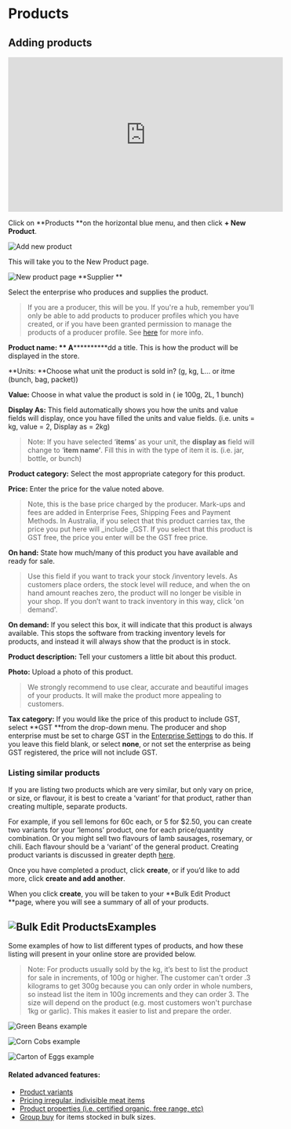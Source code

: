 # Products

## Adding products

<iframe width="560" height="315" src="https://www.youtube.com/embed/VFdcutYAhBQ" frameborder="0" allowfullscreen></iframe>

Click on **Products **on the horizontal blue menu, and then click **+ New Product**.

![](https://openfoodnetwork.org/wp-content/uploads/2015/05/Add-new-product.png "Add new product")

This will take you to the New Product page.

![](https://openfoodnetwork.org/wp-content/uploads/2015/05/New-Product2.png "New product page") **Supplier **

Select the enterprise who produces and supplies the product. 

> If you are a producer, this will be you. If you're a hub, remember you’ll only be able to add products to producer profiles which you have created, or if you have been granted permission to manage the products of a producer profile. See [here](/create-or-connect-with-your-supplying-producers.md) for more info.

**Product name: ** A************dd a title. This is how the product will be displayed in the store.

**Units: **Choose what unit the product is sold in? \(g, kg, L… or itme \(bunch, bag, packet\)\)

**Value:** Choose in what value the product is sold in \( ie 100g, 2L, 1 bunch\)

**Display As:** This field automatically shows you how the units and value fields will display, once you have filled the units and value fields. \(i.e. units = kg, value = 2, Display as = 2kg\)

> Note: If you have selected ‘**items**’ as your unit, the **display as** field will change to ‘**item name’**. Fill this in with the type of item it is. \(i.e. jar, bottle, or bunch\)

**Product category:** Select the most appropriate category for this product.

**Price:** Enter the price for the value noted above. 

> Note, this is the base price charged by the producer. Mark-ups and fees are added in Enterprise Fees, Shipping Fees and Payment Methods. In Australia, if you select that this product carries tax, the price you put here will _include _GST. If you select that this product is GST free, the price you enter will be the GST free price.

**On hand:** State how much/many of this product you have available and ready for sale. 

> Use this field if you want to track your stock /inventory levels. As customers place orders, the stock level will reduce, and when the on hand amount reaches zero, the product will no longer be visible in your shop. If you don’t want to track inventory in this way, click 'on demand'.

**On demand:** If you select this box, it will indicate that this product is always available. This stops the software from tracking inventory levels for products, and instead it will always show that the product is in stock.

**Product description:**  Tell your customers a little bit about this product.

**Photo:** Upload a photo of this product. 

> We strongly recommend to use clear, accurate and beautiful images of your products. It will make the product more appealing to customers.

**Tax category:** If you would like the price of this product to include GST, select **GST **from the drop-down menu. The producer and shop enterprise must be set to charge GST in the [Enterprise Settings](/Enterprise-settings.md) to do this. If you leave this field blank, or select **none**, or not set the enterprise as being GST registered, the price will not include GST.

### Listing similar products

If you are listing two products which are very similar, but only vary on price, or size, or flavour, it is best to create a ‘variant’ for that product, rather than creating multiple, separate products. 

For example, if you sell lemons for 60c each, or 5 for $2.50, you can create two variants for your ‘lemons’ product, one for each price/quantity combination. Or you might sell two flavours of lamb sausages, rosemary, or chili. Each flavour should be a ‘variant’ of the general product. Creating product variants is discussed in greater depth [here](/product-variants.md).

Once you have completed a product, click **create**, or if you’d like to add more, click **create and add another**.

When you click **create**,  you will be taken to your **Bulk Edit Product **page, where you will see a summary of all of your products.

## ![](https://openfoodnetwork.org/wp-content/uploads/2015/05/Bulk-Edit-Products1.png "Bulk Edit Products")Examples

Some examples of how to list different types of products, and how these listing will present in your online store are provided below.

> Note: For products usually sold by the kg, it’s best to list the product for sale in increments, of 100g or higher. The customer can't order .3 kilograms to get 300g because you can only order in whole numbers, so instead list the item in 100g increments and they can order 3. The size will depend on the product (e.g. most customers won't purchase 1kg or garlic). This makes it easier to list and prepare the order. 

![](https://openfoodnetwork.org/wp-content/uploads/2015/05/Green-Beans1.png "Green Beans example")

![](https://openfoodnetwork.org/wp-content/uploads/2015/05/Corn-Cobs1.png "Corn Cobs example")

![](https://openfoodnetwork.org/wp-content/uploads/2015/05/Carton-of-Eggs1.png "Carton of Eggs example")

#### Related advanced features:

* [Product variants](/product-variants.md)
* [Pricing irregular, indivisible meat items](/pricing-irregular-items.md)
* [Product properties \(i.e. certified organic, free range, etc\)](/product-properties.md)
* [Group buy](/group-buy.md) for items stocked in bulk sizes.